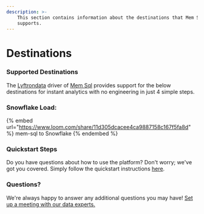 ```yaml
---
description: >-
    This section contains information about the destinations that Mem Sql
    supports.
---
```


# Destinations

### Supported Destinations

The [Lyftrondata](https://www.lyftrondata.com/) driver of [Mem Sql](https://www.lyftrondata.com/integration/mem-sql/) provides support for the below destinations for instant analytics with no engineering in just 4 simple steps.

### Snowflake Load:

{% embed url="https://www.loom.com/share/11d305dcacee4ca9887158c167f5fa8d" %}
mem-sql to Snowflake
{% endembed %}

### Quickstart Steps

Do you have questions about how to use the platform? Don't worry; we've got you covered. Simply follow the quickstart instructions [here](../../../quickstart-steps.md).

### Questions? <a href="#questions" id="questions"></a>

We're always happy to answer any additional questions you may have! [Set up a meeting with our data experts.](https://www.lyftrondata.com/book-a-meeting/)

